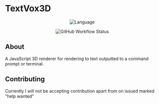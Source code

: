 # TextVox3D
<div align="center">
    <p>
        <img alt="Language" src="https://img.shields.io/badge/javascript-grey?style=for-the-badge&logo=javascript" />
    </p>
    <p>
        <img alt="GitHub Workflow Status" src="https://img.shields.io/github/actions/workflow/status/JimmyBinoculars/TextVox3D/node.js.yml?style=for-the-badge" />
    </p>
</div>

## About
A JavaScript 3D renderer for rendering to text outputted to a command prompt or terminal.

## Contributing
Currently I will not be accepting contribution apart from on issued marked "help wanted"